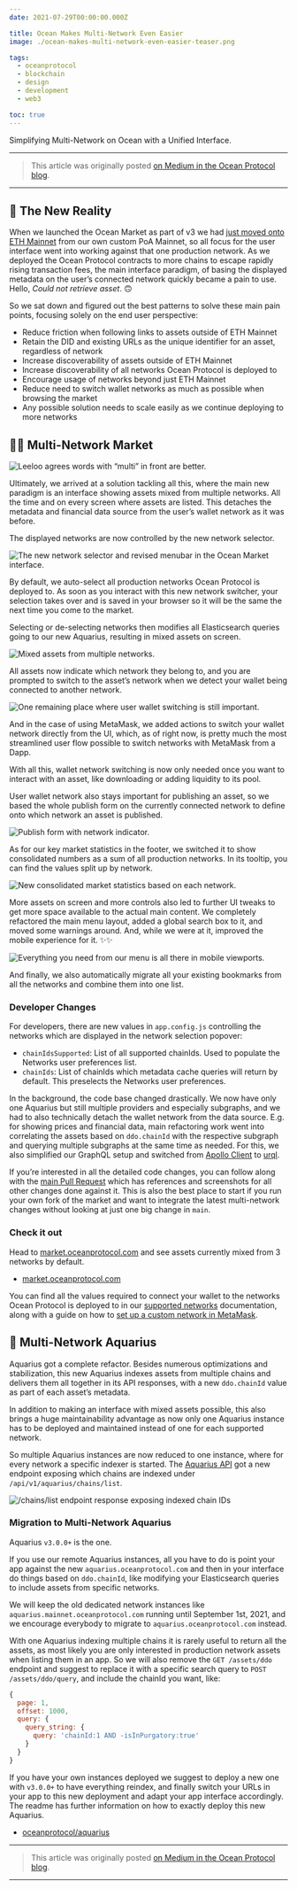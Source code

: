 ```yaml
---
date: 2021-07-29T00:00:00.000Z

title: Ocean Makes Multi-Network Even Easier
image: ./ocean-makes-multi-network-even-easier-teaser.png

tags:
  - oceanprotocol
  - blockchain
  - design
  - development
  - web3

toc: true
---
```


Simplifying Multi-Network on Ocean with a Unified Interface.

---

> This article was originally posted [on Medium in the Ocean Protocol blog](https://blog.oceanprotocol.com/ocean-makes-multinetwork-even-simpler-c3ec6c0cbd50).

---

## 🦑 The New Reality

When we launched the Ocean Market as part of v3 we had [just moved onto ETH Mainnet](https://blog.oceanprotocol.com/oceans-on-ethereum-mainnet-ba9be1aee0ce) from our own custom PoA Mainnet, so all focus for the user interface went into working against that one production network. As we deployed the Ocean Protocol contracts to more chains to escape rapidly rising transaction fees, the main interface paradigm, of basing the displayed metadata on the user’s connected network quickly became a pain to use. Hello, _Could not retrieve asset_. 🙃

So we sat down and figured out the best patterns to solve these main pain points, focusing solely on the end user perspective:

- Reduce friction when following links to assets outside of ETH Mainnet
- Retain the DID and existing URLs as the unique identifier for an asset, regardless of network
- Increase discoverability of assets outside of ETH Mainnet
- Increase discoverability of all networks Ocean Protocol is deployed to
- Encourage usage of networks beyond just ETH Mainnet
- Reduce need to switch wallet networks as much as possible when browsing the market
- Any possible solution needs to scale easily as we continue deploying to more networks

## 🧜‍♀️ Multi-Network Market

![Leeloo agrees words with “multi” in front are better.](./multinetwork-01.jpeg)

Ultimately, we arrived at a solution tackling all this, where the main new paradigm is an interface showing assets mixed from multiple networks. All the time and on every screen where assets are listed. This detaches the metadata and financial data source from the user’s wallet network as it was before.

The displayed networks are now controlled by the new network selector.

![The new network selector and revised menubar in the Ocean Market interface.](./multinetwork-02.png)

By default, we auto-select all production networks Ocean Protocol is deployed to. As soon as you interact with this new network switcher, your selection takes over and is saved in your browser so it will be the same the next time you come to the market.

Selecting or de-selecting networks then modifies all Elasticsearch queries going to our new Aquarius, resulting in mixed assets on screen.

![Mixed assets from multiple networks.](./multinetwork-03.png)

All assets now indicate which network they belong to, and you are prompted to switch to the asset’s network when we detect your wallet being connected to another network.

![One remaining place where user wallet switching is still important.](./multinetwork-04.png)

And in the case of using MetaMask, we added actions to switch your wallet network directly from the UI, which, as of right now, is pretty much the most streamlined user flow possible to switch networks with MetaMask from a Dapp.

With all this, wallet network switching is now only needed once you want to interact with an asset, like downloading or adding liquidity to its pool.

User wallet network also stays important for publishing an asset, so we based the whole publish form on the currently connected network to define onto which network an asset is published.

![Publish form with network indicator.](./multinetwork-05.png)

As for our key market statistics in the footer, we switched it to show consolidated numbers as a sum of all production networks. In its tooltip, you can find the values split up by network.

![New consolidated market statistics based on each network.](./multinetwork-06.png)

More assets on screen and more controls also led to further UI tweaks to get more space available to the actual main content. We completely refactored the main menu layout, added a global search box to it, and moved some warnings around. And, while we were at it, improved the mobile experience for it. ✨✨

![Everything you need from our menu is all there in mobile viewports.](./multinetwork-07.png)

And finally, we also automatically migrate all your existing bookmarks from all the networks and combine them into one list.

### Developer Changes

For developers, there are new values in `app.config.js` controlling the networks which are displayed in the network selection popover:

- `chainIdsSupported`: List of all supported chainIds. Used to populate the Networks user preferences list.
- `chainIds`: List of chainIds which metadata cache queries will return by default. This preselects the Networks user preferences.

In the background, the code base changed drastically. We now have only one Aquarius but still multiple providers and especially subgraphs, and we had to also technically detach the wallet network from the data source. E.g. for showing prices and financial data, main refactoring work went into correlating the assets based on `ddo.chainId` with the respective subgraph and querying multiple subgraphs at the same time as needed. For this, we also simplified our GraphQL setup and switched from [Apollo Client](https://www.apollographql.com/docs/react/) to [urql](https://github.com/FormidableLabs/urql).

If you’re interested in all the detailed code changes, you can follow along with the [main Pull Request](https://github.com/oceanprotocol/market/pull/628) which has references and screenshots for all other changes done against it. This is also the best place to start if you run your own fork of the market and want to integrate the latest multi-network changes without looking at just one big change in `main`.

### Check it out

Head to [market.oceanprotocol.com](https://market.oceanprotocol.com) and see assets currently mixed from 3 networks by default.

- [market.oceanprotocol.com](https://market.oceanprotocol.com)

You can find all the values required to connect your wallet to the networks Ocean Protocol is deployed to in our [supported networks](https://docs.oceanprotocol.com/concepts/networks/) documentation, along with a guide on how to [set up a custom network in MetaMask](https://docs.oceanprotocol.com/tutorials/metamask-setup/#set-up-custom-network).

## 🐋 Multi-Network Aquarius

Aquarius got a complete refactor. Besides numerous optimizations and stabilization, this new Aquarius indexes assets from multiple chains and delivers them all together in its API responses, with a new `ddo.chainId` value as part of each asset’s metadata.

In addition to making an interface with mixed assets possible, this also brings a huge maintainability advantage as now only one Aquarius instance has to be deployed and maintained instead of one for each supported network.

So multiple Aquarius instances are now reduced to one instance, where for every network a specific indexer is started. The [Aquarius API](https://docs.oceanprotocol.com/references/aquarius/) got a new endpoint exposing which chains are indexed under `/api/v1/aquarius/chains/list`.

![`/chains/list` endpoint response exposing indexed chain IDs](./multinetwork-08.png)

### Migration to Multi-Network Aquarius

Aquarius `v3.0.0+` is the one.

If you use our remote Aquarius instances, all you have to do is point your app against the new `aquarius.oceanprotocol.com` and then in your interface do things based on `ddo.chainId`, like modifying your Elasticsearch queries to include assets from specific networks.

We will keep the old dedicated network instances like `aquarius.mainnet.oceanprotocol.com` running until September 1st, 2021, and we encourage everybody to migrate to `aquarius.oceanprotocol.com` instead.

With one Aquarius indexing multiple chains it is rarely useful to return all the assets, as most likely you are only interested in production network assets when listing them in an app. So we will also remove the `GET /assets/ddo` endpoint and suggest to replace it with a specific search query to `POST /assets/ddo/query`, and include the chainId you want, like:

```js
{
  page: 1,
  offset: 1000,
  query: {
    query_string: {
      query: 'chainId:1 AND -isInPurgatory:true'
    }
  }
}
```

If you have your own instances deployed we suggest to deploy a new one with `v3.0.0+` to have everything reindex, and finally switch your URLs in your app to this new deployment and adapt your app interface accordingly. The readme has further information on how to exactly deploy this new Aquarius.

- [oceanprotocol/aquarius](https://github.com/oceanprotocol/aquarius)

---

> This article was originally posted [on Medium in the Ocean Protocol blog](https://blog.oceanprotocol.com/ocean-makes-multinetwork-even-simpler-c3ec6c0cbd50).

---
